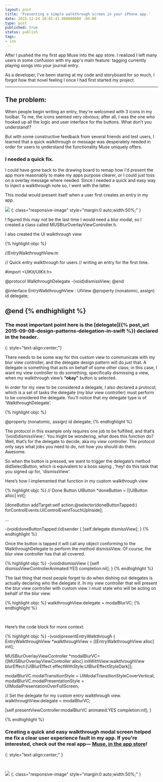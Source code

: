 ```yaml
---
layout: post
title: 'Presenting a simple walkthrough screen in your iPhone app.'
date: 2015-12-24 16:01:41.000000000 -04:00
type: post
published: true
status: publish
tags:
- ios
---
```



After I pushed the my first app Muse into the app store. I realized I left many users in some confusion with my app's main feature: tagging currently playing songs into your journal entry.

As a developer, I've been staring at my code and storyboard for so much, I forgot how that novel feeling I once I had first started my project.

<!--more-->
---

## The problem:
When people begin writing an entry, they're welcomed with 3 icons in my toolbar.
To me, the icons seemed very obvious; after all, I was the one who hooked up all the logic and user interface for the buttons. What don't you understand!?

But with some constructive feedback from several friends and test users, I learned that a quick walkthrough or message was desperately needed in order for users to understand the functionality Muse uniquely offers.

### I needed a quick fix.

I could have gone back to the drawing board to remap how I'd present the app more reasonably to make my apps purpose clearer, or I could just toss on a overlay message where needed. Since I needed a quick and easy way to inject a walkthrough note so, I went with the latter.

This modal would present itself when a user first creates an entry in my app.

![](https://s3-us-west-2.amazonaws.com/leojkwan/images/entry-walkthrough-modal.png)
{: class="responsive-image" style="margin:0 auto;width:50%;" }


I figured this may not be the last time I would need a blur modal, so I created a class called MUSBlurOverlayViewController.h.

I also created the UI walkthrough view

{% highlight objc %}

//EntryWalkthroughView.m

// Quick entry walkthrough for users
// writing an entry for the first time.

#import <UIKit/UIKit.h>

@protocol WalkthroughDelegate <NSObject>
-(void)dismissView;
@end

@interface EntryWalkthroughView : UIView
@property (nonatomic, assign) id <WalkthroughDelegate> delegate;

@end
{% endhighlight %}
---

### The most important point here is the [delegate]({% post_url 2015-09-08-design-patterns-delegation-in-swift %}) declared in the header.
{: style="text-align:center;"}
<br>

There needs to be some way for this custom view to communicate with my blur view controller, and the delegate design pattern will do just that. A delegate is something that acts on behalf of some other class; in this case, I want my view controller to do something, specifically dismissing a view, when my walkthrough view’s **“okay"** button is selected.

In order for my view to be considered a delegate, I also declared a protocol, which is a set of tasks the delegate (my blur view controller) must perform to be considered the delegate. You’ll notice that my delegate type is of ‘WalkthroughDelegate’.

{% highlight objc %}

@property (nonatomic, assign) id <WalkthroughDelegate> delegate;
{% endhighlight %}

The protocol in this example only requires one job to be fulfilled, and that’s ’(void)dismissView;’. You might be wondering, what does this function do? Well, that’s for the delegate to decide, aka my view controller. The protocol only says what jobs you need to do, not how you should do them. Awesome.

So when the button is pressed, we want to trigger the delegate’s method didSelectButton, which is equivalent to a boss saying , ‘hey! do this task that you signed up for, 'dismissView'.

Here’s how I implemented that function in my custom walkthrough view

{% highlight objc %}
// Done Button
UIButton *doneButton = [[UIButton alloc] init];

[doneButton addTarget:self action:@selector(doneButtonTapped:)
forControlEvents:UIControlEventTouchUpInside];

...

-(void)doneButtonTapped:(id)sender {
  [self.delegate dismissView];
}
{% endhighlight %}


Once the button is tapped it will call any object conforming to the WalkthroughDelegate to perform the method dismissView.
Of course, the blur view controller has that all covered.

{% highlight objc %}
-(void)dismissView {
     [self dismissViewControllerAnimated:YES completion:nil];
}
{% endhighlight %}

The last thing that most people forget to do when dishing out delegates is actually declaring who the delegate it. In my view controller that will present the blur view controller with custom view. I must state who will be acting on behalf of the blur view.

{% highlight objc %}
walkthroughView.delegate = modalBlurVC;
{% endhighlight %}

<br>

Here’s the code block for more context:

{% highlight objc %}
-(void)presentEntryWalkthrough {
EntryWalkthroughView *walkthroughView = [[EntryWalkthroughView alloc] init];

MUSBlurOverlayViewController *modalBlurVC= [[MUSBlurOverlayViewController alloc]
initWithView:walkthroughView
blurEffect:[UIBlurEffect effectWithStyle:UIBlurEffectStyleDark]];

modalBlurVC.modalTransitionStyle = UIModalTransitionStyleCoverVertical;
modalBlurVC.modalPresentationStyle = UIModalPresentationOverFullScreen;

// Set the delegate for my custom entry walkthrough view.
walkthroughView.delegate = modalBlurVC;

[self presentViewController:modalBlurVC animated:YES completion:nil];
}

{% endhighlight %}

### Creating a quick and easy walkthrough modal screen helped me fix a clear user experience fault in my app. If you're interested, check out the real app— [Muse, in the app store](http://www.musetheapp.com)!
{: style="text-align:center;" }

<br>

![](https://s3-us-west-2.amazonaws.com/leojkwan/images/walkthrough-modal.gif)
{: class="responsive-image" style="margin:0 auto;width:50%;" }
